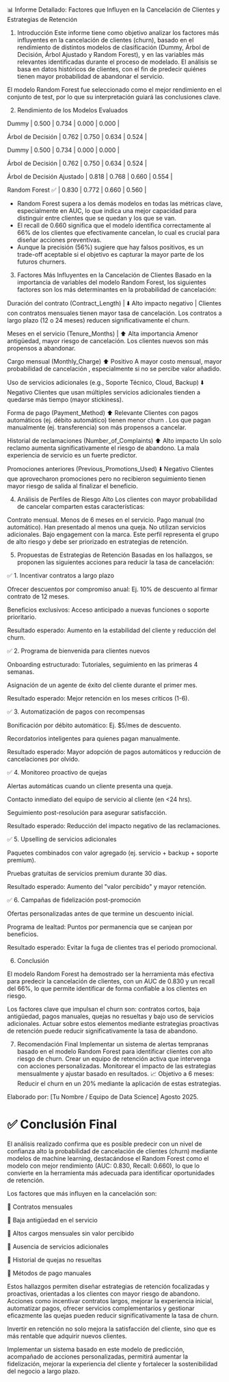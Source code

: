 📊 Informe Detallado: Factores que Influyen en la Cancelación de Clientes y Estrategias de Retención
1. Introducción
Este informe tiene como objetivo analizar los factores más influyentes en la cancelación de clientes (churn), basado en el rendimiento de distintos modelos de clasificación (Dummy, Árbol de Decisión, Árbol Ajustado y Random Forest), y en las variables más relevantes identificadas durante el proceso de modelado. El análisis se basa en datos históricos de clientes, con el fin de predecir quiénes tienen mayor probabilidad de abandonar el servicio.

El modelo Random Forest fue seleccionado como el mejor rendimiento en el conjunto de test, por lo que su interpretación guiará las conclusiones clave.

2. Rendimiento de los Modelos Evaluados

Dummy | 0.500 | 0.734 | 0.000 | 0.000 |
   
Árbol de Decisión | 0.762 | 0.750 | 0.634 | 0.524 |

Dummy |
0.500 |
0.734 |
0.000 |
0.000 |
   
Árbol de Decisión |
0.762 |
0.750 |
0.634 |
0.524 |

Árbol de Decisión Ajustado |
0.818 |
0.768 |
0.660 |
0.554 |

Random Forest ✅ |
0.830 |
0.772 |
0.660 |
0.560 |

- Random Forest supera a los demás modelos en todas las métricas clave, especialmente en AUC, lo que indica una mejor capacidad para distinguir entre clientes que se quedan y los que se van.
- El recall de 0.660 significa que el modelo identifica correctamente al 66% de los clientes que efectivamente cancelan, lo cual es crucial para diseñar acciones preventivas.
- Aunque la precisión (56%) sugiere que hay falsos positivos, es un trade-off aceptable si el objetivo es capturar la mayor parte de los futuros churners.


3. Factores Más Influyentes en la Cancelación de Clientes
Basado en la importancia de variables del modelo Random Forest, los siguientes factores son los más determinantes en la probabilidad de cancelación:

Duración del contrato (Contract_Length) | ⬇️ Alto impacto negativo | Clientes con contratos mensuales tienen mayor tasa de cancelación. Los contratos a largo plazo (12 o 24 meses) reducen significativamente el churn.

Meses en el servicio (Tenure_Months) | ⬆️ Alta importancia Amenor antigüedad, mayor riesgo de cancelación. Los clientes nuevos son más propensos a abandonar.


Cargo mensual (Monthly_Charge)
⬆️ Positivo
A mayor costo mensual,
mayor probabilidad de cancelación
, especialmente si no se percibe valor añadido.


Uso de servicios adicionales (e.g., Soporte Técnico, Cloud, Backup)
⬇️ Negativo
Clientes que usan
múltiples servicios adicionales
tienden a
quedarse más tiempo
(mayor stickiness).


Forma de pago (Payment_Method)
⬆️ Relevante
Clientes con pagos automáticos (ej. débito automático) tienen
menor churn
. Los que pagan manualmente (ej. transferencia) son más propensos a cancelar.


Historial de reclamaciones (Number_of_Complaints)
⬆️ Alto impacto
Un solo reclamo aumenta significativamente el riesgo de abandono. La
mala experiencia de servicio
es un fuerte predictor.


Promociones anteriores (Previous_Promotions_Used)
⬇️ Negativo
Clientes que aprovecharon promociones pero no recibieron seguimiento tienen
mayor riesgo de salida
al finalizar el beneficio.

4. Análisis de Perfiles de Riesgo Alto
Los clientes con mayor probabilidad de cancelar comparten estas características:

Contrato mensual.
Menos de 6 meses en el servicio.
Pago manual (no automático).
Han presentado al menos una queja.
No utilizan servicios adicionales.
Bajo engagement con la marca.
Este perfil representa el grupo de alto riesgo y debe ser priorizado en estrategias de retención.

5. Propuestas de Estrategias de Retención
Basadas en los hallazgos, se proponen las siguientes acciones para reducir la tasa de cancelación:

✅ 1. Incentivar contratos a largo plazo

Ofrecer descuentos por compromiso anual: Ej. 10% de descuento al firmar contrato de 12 meses.

Beneficios exclusivos: Acceso anticipado a nuevas funciones o soporte prioritario.

Resultado esperado: Aumento en la estabilidad del cliente y reducción del churn.

✅ 2. Programa de bienvenida para clientes nuevos

Onboarding estructurado: Tutoriales, seguimiento en las primeras 4 semanas.

Asignación de un agente de éxito del cliente durante el primer mes.

Resultado esperado: Mejor retención en los meses críticos (1-6).

✅ 3. Automatización de pagos con recompensas

Bonificación por débito automático: Ej. $5/mes de descuento.

Recordatorios inteligentes para quienes pagan manualmente.

Resultado esperado: Mayor adopción de pagos automáticos y reducción de cancelaciones por olvido.

✅ 4. Monitoreo proactivo de quejas

Alertas automáticas cuando un cliente presenta una queja.

Contacto inmediato del equipo de servicio al cliente (en <24 hrs).

Seguimiento post-resolución para asegurar satisfacción.

Resultado esperado: Reducción del impacto negativo de las reclamaciones.

✅ 5. Upselling de servicios adicionales

Paquetes combinados con valor agregado (ej. servicio + backup + soporte premium).

Pruebas gratuitas de servicios premium durante 30 días.

Resultado esperado: Aumento del "valor percibido" y mayor retención.

✅ 6. Campañas de fidelización post-promoción

Ofertas personalizadas antes de que termine un descuento inicial.

Programa de lealtad: Puntos por permanencia que se canjean por beneficios.

Resultado esperado: Evitar la fuga de clientes tras el periodo promocional.

6. Conclusión

El modelo Random Forest ha demostrado ser la herramienta más efectiva para predecir la cancelación de clientes, con un AUC de 0.830 y un recall del 66%, lo que permite identificar de forma confiable a los clientes en riesgo.

Los factores clave que impulsan el churn son: contratos cortos, baja antigüedad, pagos manuales, quejas no resueltas y bajo uso de servicios adicionales. Actuar sobre estos elementos mediante estrategias proactivas de retención puede reducir significativamente la tasa de abandono.

7. Recomendación Final
Implementar un sistema de alertas tempranas basado en el modelo Random Forest para identificar clientes con alto riesgo de churn.
Crear un equipo de retención activa que intervenga con acciones personalizadas.
Monitorear el impacto de las estrategias mensualmente y ajustar basado en resultados.
📈 Objetivo a 6 meses: Reducir el churn en un 20% mediante la aplicación de estas estrategias. 

Elaborado por: [Tu Nombre / Equipo de Data Science]
Agosto 2025.


# ✅ Conclusión Final
El análisis realizado confirma que es posible predecir con un nivel de confianza alto la probabilidad de cancelación de clientes (churn) mediante modelos de machine learning, destacándose el Random Forest como el modelo con mejor rendimiento (AUC: 0.830, Recall: 0.660), lo que lo convierte en la herramienta más adecuada para identificar oportunidades de retención.

Los factores que más influyen en la cancelación son:

🔹 Contratos mensuales

🔹 Baja antigüedad en el servicio

🔹 Altos cargos mensuales sin valor percibido

🔹 Ausencia de servicios adicionales

🔹 Historial de quejas no resueltas

🔹 Métodos de pago manuales

Estos hallazgos permiten diseñar estrategias de retención focalizadas y proactivas, orientadas a los clientes con mayor riesgo de abandono. Acciones como incentivar contratos largos, mejorar la experiencia inicial, automatizar pagos, ofrecer servicios complementarios y gestionar eficazmente las quejas pueden reducir significativamente la tasa de churn.

Invertir en retención no solo mejora la satisfacción del cliente, sino que es más rentable que adquirir nuevos clientes. 

Implementar un sistema basado en este modelo de predicción, acompañado de acciones personalizadas, permitirá aumentar la fidelización, mejorar la experiencia del cliente y fortalecer la sostenibilidad del negocio a largo plazo.
